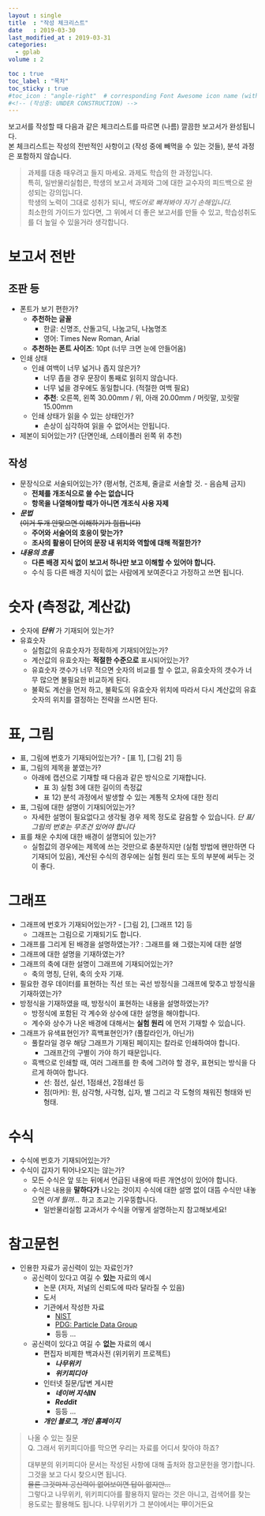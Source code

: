 ```yaml
---
layout : single
title  : "작성 체크리스트"
date   : 2019-03-30
last_modified_at : 2019-03-31
categories:
  - gplab
volume : 2

toc : true
toc_label : "목차"
toc_sticky : true
#toc_icon : "angle-right"  # corresponding Font Awesome icon name (without fa prefix) -->
#<!-- (작성중: UNDER CONSTRUCTION) -->
---
```


보고서를 작성할 때 다음과 같은 체크리스트를 따르면 (나름) 깔끔한 보고서가 완성됩니다.  
본 체크리스트는 작성의 전반적인 사항이고 (작성 중에 빼먹을 수 있는 것들), 분석 과정은 포함하지 않습니다.

> 과제를 대충 때우려고 들지 마세요. 과제도 학습의 한 과정입니다.  
> 특히, 일반물리실험은, 학생의 보고서 과제와 그에 대한 교수자의 피드백으로 완성되는 강의입니다.  
> 학생의 노력이 그대로 성취가 되니, *백도어로 빠져봐야 자기 손해입니다.*   
> 최소한의 가이드가 있다면, 그 위에서 더 좋은 보고서를 만들 수 있고, 학습성취도를 더 높일 수 있을거라 생각합니다.  

# 보고서 전반
## 조판 등
* 폰트가 보기 편한가?
  * **추천하는 글꼴**
    * 한글: 신명조, 산돌고딕, 나눔고딕, 나눔명조
    * 영어: Times New Roman, Arial
  * **추천하는 폰트 사이즈**: 10pt (너무 크면 눈에 안들어옴)
* 인쇄 상태
  * 인쇄 여백이 너무 넓거나 좁지 않은가?
    * 너무 좁을 경우 문장이 통째로 읽히지 않습니다.
    * 너무 넓을 경우에도 동일합니다. (적절한 여백 필요)
    * **추천**: 오른쪽, 왼쪽 30.00mm / 위, 아래 20.00mm / 머릿말, 꼬릿말 15.00mm
  * 인쇄 상태가 읽을 수 있는 상태인가?
    * 손상이 심각하여 읽을 수 없어서는 안됩니다.
* 제본이 되어있는가? (단면인쇄, 스테이플러 왼쪽 위 추천)

## 작성
* 문장식으로 서술되어있는가? (평서형, 건조체, 줄글로 서술할 것. - 음슴체 금지)
  * **전체를 개조식으로 쓸 수는 없습니다**
  * **항목을 나열해야할 때가 아니면 개조식 사용 자제**
* ***문법***  
  ~~(이거 두개 안맞으면 이해하기가 힘듭니다)~~
  * **주어와 서술어의 호응이 맞는가?**
  * **조사의 활용이 단어의 문장 내 위치와 역할에 대해 적절한가?**
* ***내용의 흐름***
  * **다른 배경 지식 없이 보고서 하나만 보고 이해할 수 있어야 합니다.**
  * 수식 등 다른 배경 지식이 없는 사람에게 보여준다고 가정하고 쓰면 됩니다.

# 숫자 (측정값, 계산값)
* 숫자에 ***단위*** 가 기재되어 있는가?
* 유효숫자
  * 실험값의 유효숫자가 정확하게 기재되어있는가?
  * 계산값의 유효숫자는 **적절한 수준으로** 표시되어있는가? 
  * 유효숫자 갯수가 너무 적으면 숫자의 비교를 할 수 없고, 유효숫자의 갯수가 너무 많으면 불필요한 비교하게 된다.
  * 불확도 계산을 먼저 하고, 불확도의 유효숫자 위치에 따라서 다시 계산값의 유효숫자의 위치를 결정하는 전략을 쓰시면 된다.

# 표, 그림
* 표, 그림에 번호가 기재되어있는가? - [표 1], [그림 21] 등
* 표, 그림의 제목을 붙였는가?
  * 아래에 캡션으로 기재할 때 다음과 같은 방식으로 기재합니다.
    - 표 3) 실험 3에 대한 길이의 측정값
    - 표 12) 분석 과정에서 발생할 수 있는 계통적 오차에 대한 정리
* 표, 그림에 대한 설명이 기재되어있는가?
  * 자세한 설명이 필요없다고 생각될 경우 제목 정도로 갈음할 수 있습니다. *단 표/그림의 번호는 무조건 있어야 합니다*
* 표를 채운 수치에 대한 배경이 설명되어 있는가?
  * 실험값의 경우에는 제목에 쓰는 것만으로 충분하지만 (실험 방법에 왠만하면 다 기재되어 있음), 계산된 수식의 경우에는 실험 원리 또는 토의 부분에 써두는 것이 좋다.

# 그래프
* 그래프에 번호가 기재되어있는가? - [그림 2], [그래프 12] 등
  * 그래프는 그림으로 기재되기도 합니다.
* 그래프를 그리게 된 배경을 설명하였는가? : 그래프를 왜 그렸는지에 대한 설명
* 그래프에 대한 설명을 기재하였는가?
* 그래프의 축에 대한 설명이 그래프에 기재되어있는가?
  * 축의 명칭, 단위, 축의 숫자 기재.
* 필요한 경우 데이터를 표현하는 직선 또는 곡선 방정식을 그래프에 맞추고 방정식을 기재하였는가?
* 방정식을 기재하였을 때, 방정식이 표현하는 내용을 설명하였는가?
  * 방정식에 포함된 각 계수와 상수에 대한 설명을 해야합니다.
  * 계수와 상수가 나온 배경에 대해서는 **실험 원리** 에 먼저 기재할 수 있습니다.
* 그래프가 유색표현인가? 흑백표현인가? (풀칼라인가, 아닌가)
  * 풀칼라일 경우 해당 그래프가 기재된 페이지는 칼라로 인쇄하여야 합니다.
    * 그래프간의 구별이 가야 하기 때문입니다.
  * 흑백으로 인쇄할 때, 여러 그래프를 한 축에 그려야 할 경우, 표현되는 방식을 다르게 하여아 합니다.
    - 선: 점선, 실선, 1점쇄선, 2점쇄선 등
    - 점(마커): 원, 삼각형, 사각형, 십자, 별 그리고 각 도형의 채워진 형태와 빈 형태.

# 수식
  * 수식에 번호가 기재되어있는가?
  * 수식이 갑자기 튀어나오지는 않는가?
    * 모든 수식은 앞 또는 뒤에서 언급된 내용에 따른 개연성이 있어야 합니다.
    * 수식은 내용을 **말하다가** 나오는 것이지 수식에 대한 설명 없이 대뜸 수식만 내놓으면 *이게 뭘까...* 하고 조교는 기우뚱합니다.
      * 일반물리실험 교과서가 수식을 어떻게 설명하는지 참고해보세요!

# 참고문헌
* 인용한 자료가 공신력이 있는 자료인가?
  * 공신력이 있다고 여길 수 **있는** 자료의 예시
    - 논문 (저자, 저널의 신뢰도에 따라 달라질 수 있음)
    - 도서
    - 기관에서 작성한 자료
      - [NIST](https://www.nist.gov/data)
      - [PDG: Particle Data Group](https://pdg.lbl.gov)
      - 등등 ...
  * 공신력이 있다고 여길 수 **없는** 자료의 예시
    - 편집자 비제한 백과사전 (위키위키 프로젝트)
      - ***나무위키***
      - ***위키피디아***
    - 인터넷 질문/답변 게시판
      - ***네이버 지식IN***
      - ***Reddit***
      - 등등 ...
    - ***개인 블로그, 개인 홈페이지***

> 나올 수 있는 질문  
> Q. 그래서 위키피디아를 막으면 우리는 자료를 어디서 찾아야 하죠?  
>
> 대부분의 위키피디아 문서는 작성된 사항에 대해 출처와 참고문헌을 명기합니다. 그것을 보고 다시 찾으시면 됩니다.  
> ~~물론 그것마저 공신력이 없어보이면 답이 없지만...~~  
> 그렇다고 나무위키, 위키피디아를 활용하지 말라는 것은 아니고, 검색어를 찾는 용도로는 활용해도 됩니다. 나무위키가 그 분야에서는 甲이거든요

